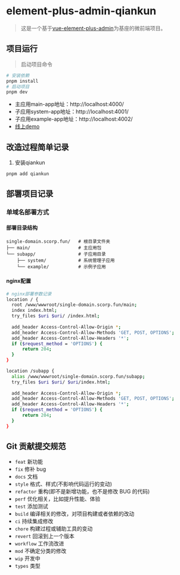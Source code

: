 # element-plus-admin-qiankun

> 这是一个基于[vue-element-plus-admin](https://github.com/kailong321200875/vue-element-plus-admin)为基座的微前端项目。

## 项目运行
> 启动项目命令
```bash
# 安装依赖
pnpm install
# 启动项目
pnpm dev
```
- 主应用main-app地址：http://localhost:4000/ 
- 子应用system-app地址：http://localhost:4001/  
- 子应用example-app地址：http://localhost:4002/  
- [线上demo](http://single-domain.scorp.fun/)
## 改造过程简单记录
1. 安装qiankun
```bash
pnpm add qiankun
```
## 部署项目记录
### 单域名部署方式
#### 部署目录结构
```
single-domain.scorp.fun/   # 根目录文件夹
├── main/                  # 主应用包
└── subapp/                # 子应用目录
    ├── system/            # 系统管理子应用
    └── example/           # 示例子应用
```

#### nginx配置
```bash
# nginx部署参数记录
location / {
  root /www/wwwroot/single-domain.scorp.fun/main;
  index index.html;
  try_files $uri $uri/ /index.html;
  
  add_header Access-Control-Allow-Origin *;
  add_header Access-Control-Allow-Methods 'GET, POST, OPTIONS';
  add_header Access-Control-Allow-Headers '*';
  if ($request_method = 'OPTIONS') {
      return 204;
  }
}

location /subapp {
  alias /www/wwwroot/single-domain.scorp.fun/subapp;
  try_files $uri $uri/ $uri/index.html;
  
  add_header Access-Control-Allow-Origin *;
  add_header Access-Control-Allow-Methods 'GET, POST, OPTIONS';
  add_header Access-Control-Allow-Headers '*';
  if ($request_method = 'OPTIONS') {
      return 204;
  }
}
```

## Git 贡献提交规范

- `feat` 新功能
- `fix` 修补 bug
- `docs` 文档
- `style` 格式、样式(不影响代码运行的变动)
- `refactor` 重构(即不是新增功能，也不是修改 BUG 的代码)
- `perf` 优化相关，比如提升性能、体验
- `test` 添加测试
- `build` 编译相关的修改，对项目构建或者依赖的改动
- `ci` 持续集成修改
- `chore` 构建过程或辅助工具的变动
- `revert` 回滚到上一个版本
- `workflow` 工作流改进
- `mod` 不确定分类的修改
- `wip` 开发中
- `types` 类型